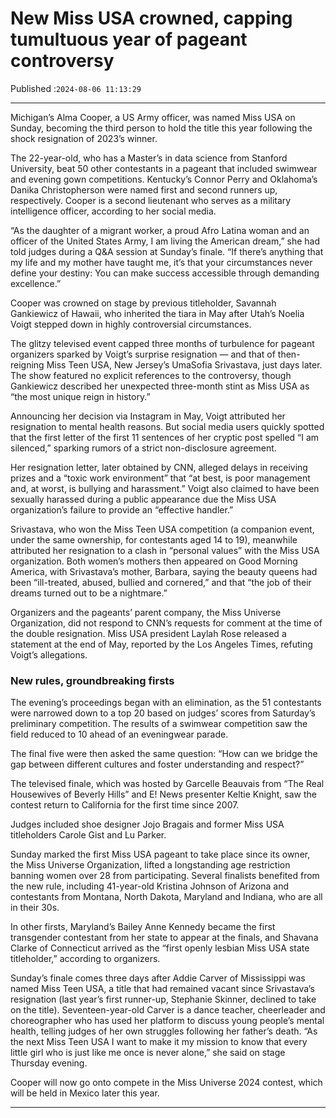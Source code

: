 # New Miss USA crowned, capping tumultuous year of pageant controversy

Published :`2024-08-06 11:13:29`

---

Michigan’s Alma Cooper, a US Army officer, was named Miss USA on Sunday, becoming the third person to hold the title this year following the shock resignation of 2023’s winner.

The 22-year-old, who has a Master’s in data science from Stanford University, beat 50 other contestants in a pageant that included swimwear and evening gown competitions. Kentucky’s Connor Perry and Oklahoma’s Danika Christopherson were named first and second runners up, respectively. Cooper is a second lieutenant who serves as a military intelligence officer, according to her social media.

“As the daughter of a migrant worker, a proud Afro Latina woman and an officer of the United States Army, I am living the American dream,” she had told judges during a Q&A session at Sunday’s finale. “If there’s anything that my life and my mother have taught me, it’s that your circumstances never define your destiny: You can make success accessible through demanding excellence.”

Cooper was crowned on stage by previous titleholder, Savannah Gankiewicz of Hawaii, who inherited the tiara in May after Utah’s Noelia Voigt stepped down in highly controversial circumstances.

The glitzy televised event capped three months of turbulence for pageant organizers sparked by Voigt’s surprise resignation — and that of then-reigning Miss Teen USA, New Jersey’s UmaSofia Srivastava, just days later. The show featured no explicit references to the controversy, though Gankiewicz described her unexpected three-month stint as Miss USA as “the most unique reign in history.”

Announcing her decision via Instagram in May, Voigt attributed her resignation to mental health reasons. But social media users quickly spotted that the first letter of the first 11 sentences of her cryptic post spelled “I am silenced,” sparking rumors of a strict non-disclosure agreement.

Her resignation letter, later obtained by CNN, alleged delays in receiving prizes and a “toxic work environment” that “at best, is poor management and, at worst, is bullying and harassment.” Voigt also claimed to have been sexually harassed during a public appearance due the Miss USA organization’s failure to provide an “effective handler.”

Srivastava, who won the Miss Teen USA competition (a companion event, under the same ownership, for contestants aged 14 to 19), meanwhile attributed her resignation to a clash in “personal values” with the Miss USA organization. Both women’s mothers then appeared on Good Morning America, with Srivastava’s mother, Barbara, saying the beauty queens had been “ill-treated, abused, bullied and cornered,” and that “the job of their dreams turned out to be a nightmare.”

Organizers and the pageants’ parent company, the Miss Universe Organization, did not respond to CNN’s requests for comment at the time of the double resignation. Miss USA president Laylah Rose released a statement at the end of May, reported by the Los Angeles Times, refuting Voigt’s allegations.

### New rules, groundbreaking firsts

The evening’s proceedings began with an elimination, as the 51 contestants were narrowed down to a top 20 based on judges’ scores from Saturday’s preliminary competition. The results of a swimwear competition saw the field reduced to 10 ahead of an eveningwear parade.

The final five were then asked the same question: “How can we bridge the gap between different cultures and foster understanding and respect?”

The televised finale, which was hosted by Garcelle Beauvais from “The Real Housewives of Beverly Hills” and E! News presenter Keltie Knight, saw the contest return to California for the first time since 2007.

Judges included shoe designer Jojo Bragais and former Miss USA titleholders Carole Gist and Lu Parker.

Sunday marked the first Miss USA pageant to take place since its owner, the Miss Universe Organization, lifted a longstanding age restriction banning women over 28 from participating. Several finalists benefited from the new rule, including 41-year-old Kristina Johnson of Arizona and contestants from Montana, North Dakota, Maryland and Indiana, who are all in their 30s.

In other firsts, Maryland’s Bailey Anne Kennedy became the first transgender contestant from her state to appear at the finals, and Shavana Clarke of Connecticut arrived as the “first openly lesbian Miss USA state titleholder,” according to organizers.

Sunday’s finale comes three days after Addie Carver of Mississippi was named Miss Teen USA, a title that had remained vacant since Srivastava’s resignation (last year’s first runner-up, Stephanie Skinner, declined to take on the title). Seventeen-year-old Carver is a dance teacher, cheerleader and choreographer who has used her platform to discuss young people’s mental health, telling judges of her own struggles following her father’s death. “As the next Miss Teen USA I want to make it my mission to know that every little girl who is just like me once is never alone,” she said on stage Thursday evening.

Cooper will now go onto compete in the Miss Universe 2024 contest, which will be held in Mexico later this year.

---

